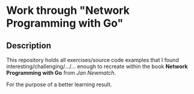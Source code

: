 # Work through "Network Programming with Go"

## Description
This repository holds all exercises/source code examples that I found interesting/challenging/.../... enough to recreate within the book **Network Programming with Go** from *Jan Newmatch*.

For the purpose of a better learning result.
